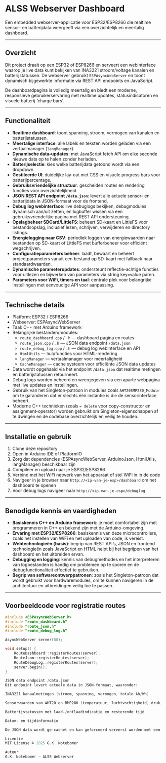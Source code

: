 # ALSS Webserver Dashboard

Een embedded webserver-applicatie voor ESP32/ESP8266 die realtime sensor- en batterijdata weergeeft via een overzichtelijk en meertalig dashboard.

---

## Overzicht

Dit project draait op een ESP32 of ESP8266 en serveert een webinterface waarop je live data kunt bekijken van INA3221 stroom/voltage kanalen en batterijstatussen. De webserver gebruikt `ESPAsyncWebServer` en toont dynamisch bijgewerkte informatie via REST API endpoints en JavaScript.

De dashboardpagina is volledig meertalig en biedt een moderne, responsieve gebruikerservaring met realtime updates, statusindicatoren en visuele batterij-‘charge bars’.

---

## Functionaliteit

- **Realtime dashboard**: toont spanning, stroom, vermogen van kanalen en batterijstatussen.  
- **Meertalige interface**: alle labels en teksten worden geladen via een vertaalmanager (`langManager`).  
- **Dynamische data-updates**: met JavaScript fetch API om elke seconde nieuwe data op te halen zonder herladen.  
- **Batterijselectie**: kies welke batterijdata getoond wordt via een dropdown.  
- **Gestileerde UI**: duidelijke lay-out met CSS en visuele progress bars voor batterijpercentage.  
- **Gebruiksvriendelijke structuur**: gescheiden routes en rendering functies voor overzichtelijkheid.  
- **JSON REST API endpoint `/data.json`**: levert alle actuele sensor- en batterijdata in JSON-formaat voor de frontend.  
- **Debug log webinterface**: live debuglogs bekijken, debugmodules dynamisch aan/uit zetten, en logbuffer wissen via een gebruiksvriendelijke pagina met REST API ondersteuning.  
- **Opslagbeheer SDCard/LittleFS**: beheert SD-kaart en LittleFS voor bestandsopslag, inclusief lezen, schrijven, verwijderen en directory listings.  
- **Energielogging naar CSV**: periodiek loggen van energiewaarden naar bestanden op SD-kaart of LittleFS met bufferbeheer voor efficiënt wegschrijven.  
- **Configuratieparameters beheer**: laadt, bewaart en beheert projectparameters vanuit een bestand op SD-kaart met fallback naar standaardwaarden.  
- **Dynamische parameterupdates**: ondersteunt reflectie-achtige functies voor uitlezen en bijwerken van parameters via string key=value paren.  
- **Parameters voor WiFi, timers en taal**: centrale plek voor belangrijke instellingen met eenvoudige API voor aanpassing.

---

## Technische details

- Platform: ESP32 / ESP8266  
- Webserver: ESPAsyncWebServer  
- Taal: C++ met Arduino framework  
- Belangrijke bestanden/modules:  
  - `route_dashboard.cpp` / `.h` — dashboard pagina en routes  
  - `route_json.cpp` / `.h` — JSON data endpoint `/data.json`  
  - `route_debug_log.cpp` / `.h` — debug log webinterface en API  
  - `HtmlUtils` — hulpfuncties voor HTML-rendering  
  - `langManager` — vertaalmanager voor meertaligheid  
  - `CacheManager` — cache systeem voor efficiënte JSON data updates  
- Data wordt opgehaald via het endpoint `/data.json` dat realtime metingen en batterijstatussen retourneert.  
- Debug logs worden beheerd en weergegeven via een aparte webpagina met live updates en instellingen.  
- Gebruik van het Singleton-patroon in modules zoals `AHT20BMP280_Module` om te garanderen dat er slechts één instantie is die de sensorinterface beheert.  
- Moderne C++ technieken (zoals `= delete` voor copy-constructor en assignment-operator) worden gebruikt om Singleton-eigenschappen af te dwingen en de codebase overzichtelijk en veilig te houden.  

---

## Installatie en gebruik

1. Clone deze repository  
2. Open in Arduino IDE of PlatformIO  
3. Zorg dat dependencies (ESPAsyncWebServer, ArduinoJson, HtmlUtils, langManager) beschikbaar zijn  
4. Compileer en upload naar je ESP32/ESP8266  
5. Verbind met het WiFi netwerk van het apparaat of stel WiFi in in de code  
6. Navigeer in je browser naar `http://<ip-van-je-esp>/dashboard` om het dashboard te openen  
7. Voor debug logs navigeer naar `http://<ip-van-je-esp>/debuglog`

---

## Benodigde kennis en vaardigheden

- **Basiskennis C++ en Arduino framework**: je moet comfortabel zijn met programmeren in C++ en bekend zijn met de Arduino-omgeving.  
- **Ervaring met ESP32/ESP8266**: basiskennis van deze microcontrollers, zoals het instellen van WiFi en het uploaden van code, is vereist.  
- **Webtechnologieën (basis)**: begrip van REST API’s, JSON en frontend technologieën zoals JavaScript en HTML helpt bij het begrijpen van het dashboard en het uitbreiden ervan.  
- **Debugging en logging**: kennis van debugmethodes en het interpreteren van logbestanden is handig om problemen op te sporen en de debugfunctionaliteit effectief te gebruiken.  
- **Begrip van softwareontwerppatronen**: zoals het Singleton-patroon dat wordt gebruikt voor hardwaremodules, om te kunnen navigeren in de architectuur en uitbreidingen veilig toe te passen.

---

## Voorbeeldcode voor registratie routes

```cpp
#include <ESPAsyncWebServer.h>
#include "route_dashboard.h"
#include "route_json.h"
#include "route_debug_log.h"

AsyncWebServer server(80);

void setup() {
    RouteDashboard::registerRoutes(server);
    RouteJson::registerRoutes(server);
    RouteDebugLog::registerRoutes(server);
    server.begin();
}

JSON data endpoint /data.json
Dit endpoint levert actuele data in JSON-formaat, waaronder:

INA3221 kanaalmetingen (stroom, spanning, vermogen, totale Ah/Wh)

Sensorwaarden van AHT20 en BMP280 (temperatuur, luchtvochtigheid, druk)

Batterijstatussen met laad-/ontlaadindicatie en resterende tijd

Datum- en tijdinformatie

De JSON data wordt ge-cachet en kan geforceerd ververst worden met een refresh parameter.

Licentie
MIT License © 2025 G.K. Notebomer

Auteur
G.K. Notebomer – ALSS Webserver